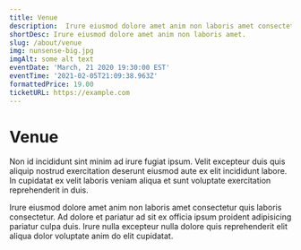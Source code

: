 ```yaml
---
title: Venue
description:  Irure eiusmod dolore amet anim non laboris amet consectetur quis laboris consectetur. Ad dolore et pariatur ad sit ex officia ipsum proident adipisicing pariatur culpa duis. Irure nulla excepteur nulla dolore quis reprehenderit elit aliqua dolor voluptate anim do elit cupidatat.
shortDesc: Irure eiusmod dolore amet anim non laboris amet.
slug: /about/venue
img: nunsense-big.jpg
imgAlt: some alt text
eventDate: 'March, 21 2020 19:30:00 EST'
eventTime: '2021-02-05T21:09:38.963Z'
formattedPrice: 19.00
ticketURL: https://example.com
---
```


# Venue

Non id incididunt sint minim ad irure fugiat ipsum. Velit excepteur duis quis aliquip nostrud exercitation deserunt eiusmod aute ex elit incididunt labore. In cupidatat ex velit laboris veniam aliqua et sunt voluptate exercitation reprehenderit in duis.

Irure eiusmod dolore amet anim non laboris amet consectetur quis laboris consectetur. Ad dolore et pariatur ad sit ex officia ipsum proident adipisicing pariatur culpa duis. Irure nulla excepteur nulla dolore quis reprehenderit elit aliqua dolor voluptate anim do elit cupidatat.
